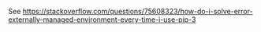 See https://stackoverflow.com/questions/75608323/how-do-i-solve-error-externally-managed-environment-every-time-i-use-pip-3

